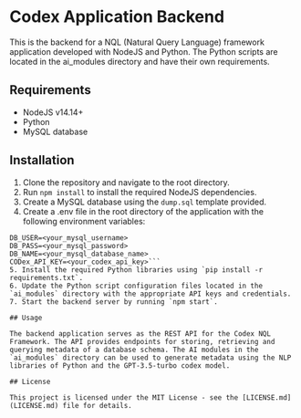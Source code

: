# Codex Application Backend

This is the backend for a NQL (Natural Query Language) framework application developed with NodeJS and Python. The Python scripts are located in the ai_modules directory and have their own requirements.

## Requirements

- NodeJS v14.14+
- Python
- MySQL database

## Installation

1. Clone the repository and navigate to the root directory.
2. Run `npm install` to install the required NodeJS dependencies.
3. Create a MySQL database using the `dump.sql` template provided.
4. Create a .env file in the root directory of the application with the following environment variables:
```DB_HOST=localhost
DB_USER=<your_mysql_username>
DB_PASS=<your_mysql_password>
DB_NAME=<your_mysql_database_name>
CODex_API_KEY=<your_codex_api_key>```
5. Install the required Python libraries using `pip install -r requirements.txt`.
6. Update the Python script configuration files located in the `ai_modules` directory with the appropriate API keys and credentials.
7. Start the backend server by running `npm start`.

## Usage

The backend application serves as the REST API for the Codex NQL Framework. The API provides endpoints for storing, retrieving and querying metadata of a database schema. The AI modules in the `ai_modules` directory can be used to generate metadata using the NLP libraries of Python and the GPT-3.5-turbo codex model.

## License

This project is licensed under the MIT License - see the [LICENSE.md](LICENSE.md) file for details.
